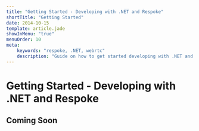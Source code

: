 ```yaml
---
title: "Getting Started - Developing with .NET and Respoke"
shortTitle: "Getting Started"
date: 2014-10-15
template: article.jade
showInMenu: "true"
menuOrder: 10
meta:
    keywords: "respoke, .NET, webrtc"
    description: "Guide on how to get started developing with .NET and Respoke."
---
```


# Getting Started - Developing with .NET and Respoke

## Coming Soon

